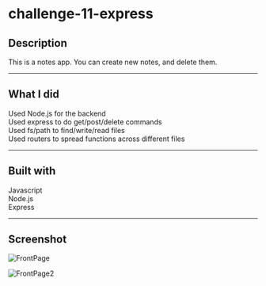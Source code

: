 # challenge-11-express


## Description

This is a notes app. You can create new notes, and delete them.

---

## What I did

Used Node.js for the backend  
Used express to do get/post/delete commands  
Used fs/path to find/write/read files  
Used routers to spread functions across different files  

---

## Built with

Javascript  
Node.js  
Express  

---

## Screenshot

![FrontPage](https://github.com/davidtait1996/challenge-11-OOP/blob/main/frontpage.PNG?raw=true)

![FrontPage2](https://github.com/davidtait1996/challenge-11-OOP/blob/main/frontpage2.PNG?raw=true)


